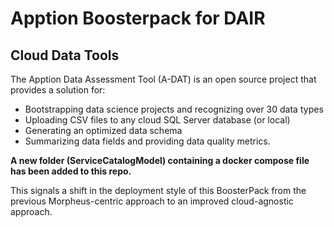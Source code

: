 # Apption Boosterpack for DAIR
## Cloud Data Tools

The Apption Data Assessment Tool (A-DAT) is an open source project that provides a solution for:

* Bootstrapping data science projects and recognizing over 30 data types
* Uploading CSV files to any cloud SQL Server database (or local)
* Generating an optimized data schema
* Summarizing data fields and providing data quality metrics.



**A new folder (ServiceCatalogModel) containing a docker compose file has been added to this repo.** 

This signals a shift in the deployment style of this BoosterPack from the previous Morpheus-centric approach to an improved cloud-agnostic approach. 